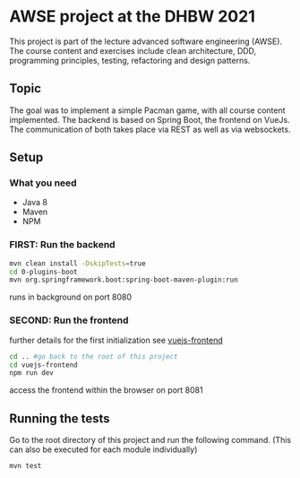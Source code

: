# AWSE project at the DHBW 2021

This project is part of the lecture advanced software engineering (AWSE). The course content and exercises include clean architecture, DDD, programming
principles, testing, refactoring and design patterns.

## Topic

The goal was to implement a simple Pacman game, with all course content implemented. The backend is based on Spring Boot, the frontend on VueJs. The
communication of both takes place via REST as well as via websockets.

## Setup

### What you need

- Java 8
- Maven
- NPM

### FIRST: Run the backend

```bash
mvn clean install -DskipTests=true
cd 0-plugins-boot
mvn org.springframework.boot:spring-boot-maven-plugin:run
```

runs in background on port 8080

### SECOND: Run the frontend

further details for the first initialization see [vuejs-frontend](vuejs-frontend/README.md)

```bash
cd .. #go back to the root of this project
cd vuejs-frontend
npm run dev
```

access the frontend within the browser on port 8081

## Running the tests

Go to the root directory of this project and run the following command.
(This can also be executed for each module individually)

```bash
mvn test
```
